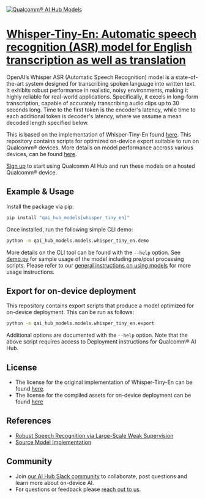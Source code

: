 [![Qualcomm® AI Hub Models](https://qaihub-public-assets.s3.us-west-2.amazonaws.com/qai-hub-models/quic-logo.jpg)](../../README.md)


# [Whisper-Tiny-En: Automatic speech recognition (ASR) model for English transcription as well as translation](https://aihub.qualcomm.com/models/whisper_tiny_en)

OpenAI’s Whisper ASR (Automatic Speech Recognition) model is a state-of-the-art system designed for transcribing spoken language into written text. It exhibits robust performance in realistic, noisy environments, making it highly reliable for real-world applications. Specifically, it excels in long-form transcription, capable of accurately transcribing audio clips up to 30 seconds long. Time to the first token is the encoder's latency, while time to each additional token is decoder's latency, where we assume a mean decoded length specified below.

This is based on the implementation of Whisper-Tiny-En found
[here](https://github.com/openai/whisper/tree/main). This repository contains scripts for optimized on-device
export suitable to run on Qualcomm® devices. More details on model performance
accross various devices, can be found [here](https://aihub.qualcomm.com/models/whisper_tiny_en).

[Sign up](https://myaccount.qualcomm.com/signup) to start using Qualcomm AI Hub and run these models on a hosted Qualcomm® device.




## Example & Usage

Install the package via pip:
```bash
pip install "qai_hub_models[whisper_tiny_en]"
```


Once installed, run the following simple CLI demo:

```bash
python -m qai_hub_models.models.whisper_tiny_en.demo
```
More details on the CLI tool can be found with the `--help` option. See
[demo.py](demo.py) for sample usage of the model including pre/post processing
scripts. Please refer to our [general instructions on using
models](../../../#getting-started) for more usage instructions.

## Export for on-device deployment

This repository contains export scripts that produce a model optimized for
on-device deployment. This can be run as follows:

```bash
python -m qai_hub_models.models.whisper_tiny_en.export
```
Additional options are documented with the `--help` option. Note that the above
script requires access to Deployment instructions for Qualcomm® AI Hub.

## License
- The license for the original implementation of Whisper-Tiny-En can be found
  [here](https://github.com/openai/whisper/blob/main/LICENSE).
- The license for the compiled assets for on-device deployment can be found [here](https://qaihub-public-assets.s3.us-west-2.amazonaws.com/qai-hub-models/Qualcomm+AI+Hub+Proprietary+License.pdf)

## References
* [Robust Speech Recognition via Large-Scale Weak Supervision](https://cdn.openai.com/papers/whisper.pdf)
* [Source Model Implementation](https://github.com/openai/whisper/tree/main)

## Community
* Join [our AI Hub Slack community](https://aihub.qualcomm.com/community/slack) to collaborate, post questions and learn more about on-device AI.
* For questions or feedback please [reach out to us](mailto:ai-hub-support@qti.qualcomm.com).


